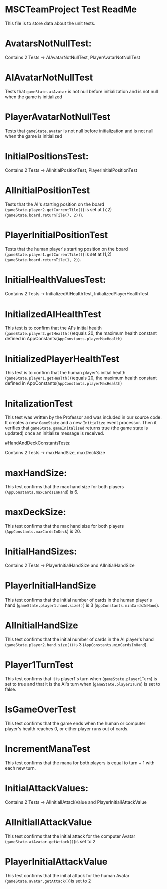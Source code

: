 # MSCTeamProject Test ReadMe

This file is to store data about the unit tests.

# AvatarsNotNullTest:

Contains 2 Tests -> AIAvatarNotNullTest, PlayerAvatarNotNullTest

# AIAvatarNotNullTest

Tests that `gameState.aiAvatar` is not null before initialization and is not null when the game is initialized 

# PlayerAvatarNotNullTest

Tests that `gameState.avatar` is not null before initialization and is not null when the game is initialized 

# InitialPositionsTest:

Contains 2 Tests -> AIInitialPositionTest, PlayerInitialPositionTest

# AIInitialPositionTest

Tests that the AI's starting position on the board (`gameState.player2.getCurrentTile()`) is set at (7,2) (`gameState.board.returnTile(7, 2))`).

# PlayerInitialPositionTest

Tests that the human player's starting position on the board (`gameState.player1.getCurrentTile()`) is set at (1,2) (`gameState.board.returnTile(1, 2)`).

# InitialHealthValuesTest:

Contains 2 Tests -> InitializedAIHealthTest, InitializedPlayerHealthTest

# InitializedAIHealthTest

This test is to confirm that the AI's initial health (`gameState.player2.getHealth()`)equals 20, the maximum health constant defined in AppConstants(`AppConstants.playerMaxHealth`)

# InitializedPlayerHealthTest

This test is to confirm that the human player's initial health (`gameState.player1.getHealth()`)equals 20, the maximum health constant defined in AppConstants(`AppConstants.playerMaxHealth`)

# InitalizationTest

This test was written by the Professor and was included in our source code. It creates a new `GameState` and a new `Initialize` event processor. Then it verifies that `gameState.gameInitalised` returns true (the game state is updated) once an initialize message is received. 

#HandAndDeckConstantsTests:

Contains 2 Tests -> maxHandSize, maxDeckSize

# maxHandSize:

This test confirms that the max hand size for both players (`AppConstants.maxCardsInHand`) is 6.

# maxDeckSize: 

This test confirms that the max hand size for both players (`AppConstants.maxCardsInDeck`) is 20.

# InitialHandSizes:

Contains 2 Tests -> PlayerInitialHandSize and AIInitialHandSize 

# PlayerInitialHandSize

This test confirms that the initial number of cards in the human player's hand (`gameState.player1.hand.size()`) is 3 (`AppConstants.minCardsInHand`). 

# AIInitialHandSize

This test confirms that the initial number of cards in the AI player's hand (`gameState.player2.hand.size()`) is 3 (`AppConstants.minCardsInHand`).

# Player1TurnTest

This test confirms that it is player1's turn when (`gameState.player1Turn`) is set to true and that it is the AI's turn when (`gameState.player1Turn`) is set to false.

# IsGameOverTest

This test confirms that the game ends when the human or computer player's health reaches 0, or either player runs out of cards. 

# IncrementManaTest

This test confirms that the mana for both players is equal to turn + 1 with each new turn.

# InitialAttackValues:

Contains 2 Tests -> AIInitialIAttackValue and PlayerInitialIAttackValue

# AIInitialIAttackValue

This test confirms that the initial attack for the computer Avatar (`gameState.aiAvatar.getAttack()`)is set to 2

# PlayerInitialAttackValue

This test confirms that the initial attack for the human Avatar (`gameState.avatar.getAttack()`)is set to 2
